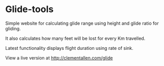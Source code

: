 # Glide-tools

Simple website for calculating glide range using height and glide ratio for gliding.

It also calculates how many feet will be lost for every Km travelled.

Latest functionality displays flight duration using rate of sink.

View a live version at http://clementallen.com/glide
